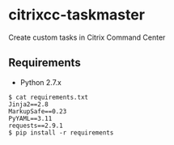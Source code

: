# citrixcc-taskmaster

Create custom tasks in Citrix Command Center

## Requirements

* Python 2.7.x

```
$ cat requirements.txt
Jinja2==2.8
MarkupSafe==0.23
PyYAML==3.11
requests==2.9.1
$ pip install -r requirements
```
